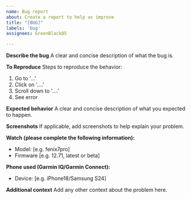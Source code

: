 ```yaml
---
name: Bug report
about: Create a report to help us improve
title: "[BUG]"
labels: 'bug'
assignees: GreenBlack85

---
```


**Describe the bug**
A clear and concise description of what the bug is.

**To Reproduce**
Steps to reproduce the behavior:
1. Go to '...'
2. Click on '....'
3. Scroll down to '....'
4. See error

**Expected behavior**
A clear and concise description of what you expected to happen.

**Screenshots**
If applicable, add screenshots to help explain your problem.

**Watch (please complete the following information):**
 - Model: [e.g. fenix7pro]
 - Firmware [e.g. 12.71, latest or beta]

**Phone used (Garmin IQ/Garmin Connect):**
 - Device: [e.g. iPhone18/Samsung S24]

**Additional context**
Add any other context about the problem here.
